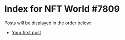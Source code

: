 # Index for NFT World #7809
Posts will be displayed in the order below:

- [Your first post](./001-first.md)

